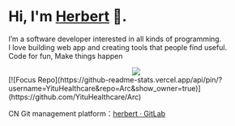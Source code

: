 # Hi, I'm [Herbert](https://herbertyan.netlify.app/) 👋.

I’m a software developer interested in all kinds of programming.  
I love building web app and creating tools that people find useful.  
Code for fun, Make things happen 


<div align="center">
 <img src="https://github-readme-stats.vercel.app/api?username=chinabobo&show_icons=true&theme=radical&hide=contribs,prs" />
</div>[![Focus Repo](https://github-readme-stats.vercel.app/api/pin/?username=YituHealthcare&repo=Arc&show_owner=true)](https://github.com/YituHealthcare/Arc)

CN Git management platform：[herbert · GitLab](https://gitlab.apulis.com.cn/Hanbo.Yan)



